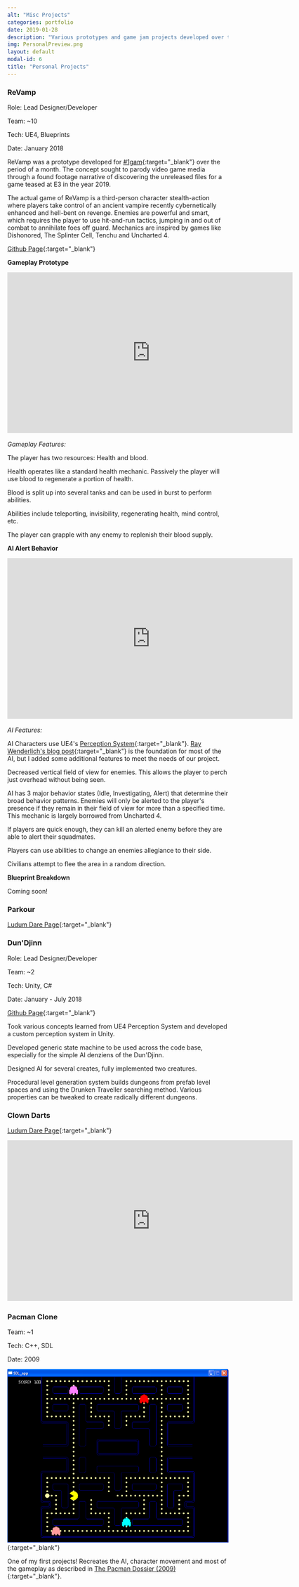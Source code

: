 ```yaml
--- 
alt: "Misc Projects"
categories: portfolio
date: 2019-01-28
description: "Various prototypes and game jam projects developed over the years"
img: PersonalPreview.png
layout: default
modal-id: 6
title: "Personal Projects"
---
```


### ReVamp

Role: Lead Designer/Developer

Team: ~10

Tech: UE4, Blueprints

Date: January 2018

ReVamp was a prototype developed for [#1gam](https://www.onegameamonth.com/){:target="_blank"} over the period of a month. The concept sought to parody video game media through a found footage narrative of discovering the unreleased files for a game teased at E3 in the year 2019.

The actual game of ReVamp is a third-person character stealth-action where players take control of an ancient vampire recently cybernetically enhanced and hell-bent on revenge. Enemies are powerful and smart, which requires the player to use hit-and-run tactics, jumping in and out of combat to annihilate foes off guard. Mechanics are inspired by games like Dishonored, The Splinter Cell, Tenchu and Uncharted 4.

[Github Page](https://github.com/calebsmth54/ReVamp){:target="_blank"}

**Gameplay Prototype**
<iframe src="https://drive.google.com/file/d/15U5l7MnmMX3siWUdrjddRuQCN7mEd2G_/preview" width="650" height="366" FrameBorder="0"></iframe>

*Gameplay Features:* 

The player has two resources: Health and blood.

Health operates like a standard health mechanic. Passively the player will use blood to regenerate a portion of health.

Blood is split up into several tanks and can be used in burst to perform abilities.

Abilities include teleporting, invisibility, regenerating health, mind control, etc.

The player can grapple with any enemy to replenish their blood supply.

**AI Alert Behavior**
<iframe src="https://drive.google.com/file/d/14kj39dFpO3sPVsgAJr2cKuBwU0hBsd2N/preview" width="650" height="366" FrameBorder="0"></iframe>

*AI Features:* 

AI Characters use UE4's [Perception System](https://docs.unrealengine.com/en-US/Engine/ArtificialIntelligence/AIPerception/index.html){:target="_blank"}. [Ray Wenderlich's blog post](https://www.raywenderlich.com/238-unreal-engine-4-tutorial-artificial-intelligence){:target="_blank"} is the foundation for most of the AI, but I added some additional features to meet the needs of our project.

Decreased vertical field of view for enemies. This allows the player to perch just overhead without being seen.

AI has 3 major behavior states (Idle, Investigating, Alert) that determine their broad behavior patterns. Enemies will only be alerted to the player's presence if they remain in their field of view for more than a specified time. This mechanic is largely borrowed from Uncharted 4.

If players are quick enough, they can kill an alerted enemy before they are able to alert their squadmates.

Players can use abilities to change an enemies allegiance to their side.

Civilians attempt to flee the area in a random direction.

**Blueprint Breakdown**

Coming soon!

### Parkour

[Ludum Dare Page](https://ldjam.com/events/ludum-dare/42/parkour){:target="_blank"}

### Dun'Djinn

Role: Lead Designer/Developer

Team: ~2

Tech: Unity, C#

Date: January - July 2018

[Github Page](https://github.com/calebsmth54/Dun-Djinn){:target="_blank"}

Took various concepts learned from UE4 Perception System and developed a custom perception system in Unity.

Developed generic state machine to be used across the code base, especially for the simple AI denziens of the Dun'Djinn.

Designed AI for several creates, fully implemented two creatures.

Procedural level generation system builds dungeons from prefab level spaces and using the Drunken Traveller searching method. Various properties can be tweaked to create radically different dungeons.

### Clown Darts

[Ludum Dare Page](https://ldjam.com/events/ludum-dare/41/clown-darts){:target="_blank"}

<iframe width="650" height="366" src="https://youtu.be/aEF9kQB32qQ" frameborder="0" allow="accelerometer; autoplay; encrypted-media; gyroscope; picture-in-picture" allowfullscreen></iframe>

### Pacman Clone

Team: ~1

Tech: C++, SDL

Date: 2009

[![Pacman Preview Image](/img/OldGames/PMPreview.PNG)](/img/OldGames/PMPreview.PNG){:target="_blank"}
<div style="display:none;">_</div>

One of my first projects! Recreates the AI, character movement and most of the gameplay as described in [The Pacman Dossier (2009)](https://www.gamasutra.com/view/feature/132330/the_pacman_dossier.php?page=3){:target="_blank"}.

